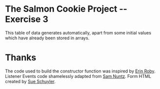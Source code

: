 # The Salmon Cookie Project -- Exercise 3

This table of data generates automatically, apart from some initial values which have already been stored in arrays.

# Thanks

The code used to build the constructor function was inspired by [Erin Roby](https://github.com/erinroby).
Listener Events code shamelessly adapted from [Sam Nuntz](https://github.com/Tuesday-Last).
Form HTML created by [Sue Schuyler](https://github.com/SchuylerSue). 
